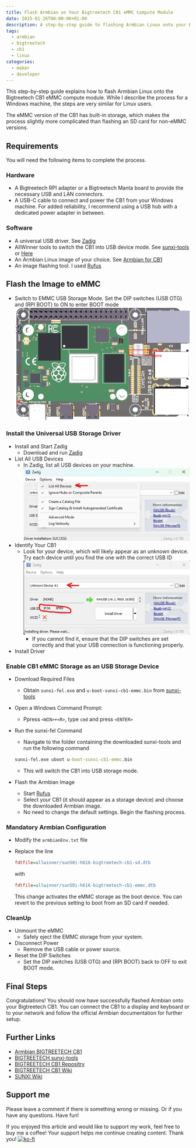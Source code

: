 ```yaml
---
title: Flash Armbian on Your Bigtreetech CB1 eMMC Compute Module
date: 2025-01-26T00:00:00+01:00
description: A step-by-step guide to flashing Armbian Linux onto your Bigtreetech CB1 eMMC version
tags:
  - armbian
  - bigtreetech
  - cb1
  - linux
categories:
  - maker
  - developer
---
```


This step-by-step guide explains how to flash Armbian Linux onto the Bigtreetech CB1 eMMC compute module. While I describe the process for a Windows machine, the steps are very similar for Linux users.

The eMMC version of the CB1 has built-in storage, which makes the process slightly more complicated than flashing an SD card for non-eMMC versions.

## Requirements

You will need the following items to complete the process.

### Hardware

- A Bigtreetech RPI adapter or a Bigtreetech Manta board to provide the necessary USB and LAN connectors.
- A USB-C cable to connect and power the CB1 from your Windows machine. For added reliability, I recommend using a USB hub with a dedicated power adapter in between.

### Software

- A universal USB driver. See [Zadig](https://zadig.akeo.ie/)
- AllWinner tools to switch the CB1 into USB device mode. See [sunxi-tools](https://github.com/bigtreetech/sunxi-tools) or [Here](http://linux-sunxi.org/FEL/USBBoot#Using_sunxi-fel_on_Windows)
- An Armbian Linux image of your choice. See [Armbian for CB1](https://www.armbian.com/bigtreetech-cb1/)
- An image flashing tool. I used [Rufus](https://rufus.ie/)

## Flash the Image to eMMC

- Switch to EMMC USB Storage Mode. Set the DIP switches (USB OTG) and (RPI BOOT) to ON to enter BOOT mode
  ![emms](images/eMMC.png)

### Install the Universal USB Storage Driver

- Install and Start Zadig
  - Download and run [Zadig](https://zadig.akeo.ie/)
- List All USB Devices
  - In Zadig, list all USB devices on your machine.
    ![List all devices](images/zadig-list-all-devices.png)
- Identify Your CB1
  - Look for your device, which will likely appear as an unknown device. Try each device until you find the one with the correct USB ID
    ![Find your CB1](images/zadig-find-your-cb1.png)
    - If you cannot find it, ensure that the DIP switches are set correctly and that your USB connection is functioning properly.
- Install Driver

### Enable CB1 eMMC Storage as an USB Storage Device

- Download Required Files
  - Obtain `sunxi-fel.exe` and `u-boot-sunxi-cb1-emmc.bin` from [sunxi-tools](https://github.com/bigtreetech/sunxi-tools)

- Open a Windows Command Prompt:
  - Ppress `<WIN>+<R>`, type `cmd` and press `<ENTER>`

- Run the sunxi-fel Command
  - Navigate to the folder containing the downloaded sunxi-tools and run the following command

  ```bat
  sunxi-fel.exe uboot u-boot-sunxi-cb1-emmc.bin
  ```

  - This will switch the CB1 into USB storage mode.
- Flash the Armbian Image
  - Start [Rufus](https://rufus.ie/)
  - Select your CB1 (it should appear as a storage device) and choose the downloaded Armbian image.
  - No need to change the default settings. Begin the flashing process.

### Mandatory Armbian Configuration

- Modify the `armbianEnv.txt` file
- Replace the line

  ```ini
  fdtfile=allwinner/sun50i-h616-bigtreetech-cb1-sd.dtb
  ```

  with

  ```ini
  fdtfile=allwinner/sun50i-h616-bigtreetech-cb1-emmc.dtb
  ```

  This change activates the eMMC storage as the boot device. You can revert to the previous setting to boot from an SD card if needed.

### CleanUp

- Unmount the eMMC
  - Safely eject the EMMC storage from your system.
- Disconnect Power
  - Remove the USB cable or power source.
- Reset the DIP Switches
  - Set the DIP switches (USB OTG) and (RPI BOOT) back to OFF to exit BOOT mode.

## Final Steps

Congratulations! You should now have successfully flashed Armbian onto your Bigtreetech CB1. You can connect the CB1 to a display and keyboard or to your network and follow the official Armbian documentation for further setup.

## Further Links

- [Armbian BIGTREETECH CB1](https://www.armbian.com/bigtreetech-cb1/)
- [BIGTREETECH sunxi-tools](https://github.com/bigtreetech/sunxi-tools)
- [BIGTREETECH CB1 Repositry](https://github.com/bigtreetech/CB1)
- [BIGTREETECH CB1 Wiki](https://bttwiki.com/CB1.html)
- [SUNXI Wiki](https://linux-sunxi.org/)

## Support me

Please leave a comment if there is something wrong or missing. Or if you have any questions.
Have fun!

If you enjoyed this article and would like to support my work, feel free to buy me a coffee! Your support helps me continue creating content. Thank you! [![ko-fi](https://ko-fi.com/img/githubbutton_sm.svg)](https://ko-fi.com/F2F7GC8PC)
